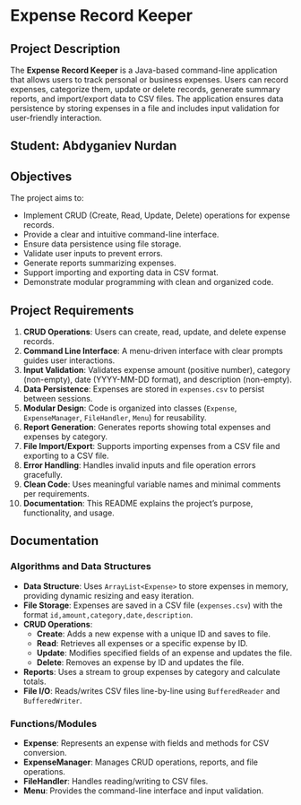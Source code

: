 # Expense Record Keeper

## Project Description
The **Expense Record Keeper** is a Java-based command-line application that allows users to track personal or business expenses. Users can record expenses, categorize them, update or delete records, generate summary reports, and import/export data to CSV files. The application ensures data persistence by storing expenses in a file and includes input validation for user-friendly interaction.

## Student: Abdyganiev Nurdan

## Objectives
The project aims to:
- Implement CRUD (Create, Read, Update, Delete) operations for expense records.
- Provide a clear and intuitive command-line interface.
- Ensure data persistence using file storage.
- Validate user inputs to prevent errors.
- Generate reports summarizing expenses.
- Support importing and exporting data in CSV format.
- Demonstrate modular programming with clean and organized code.

## Project Requirements
1. **CRUD Operations**: Users can create, read, update, and delete expense records.
2. **Command Line Interface**: A menu-driven interface with clear prompts guides user interactions.
3. **Input Validation**: Validates expense amount (positive number), category (non-empty), date (YYYY-MM-DD format), and description (non-empty).
4. **Data Persistence**: Expenses are stored in `expenses.csv` to persist between sessions.
5. **Modular Design**: Code is organized into classes (`Expense`, `ExpenseManager`, `FileHandler`, `Menu`) for reusability.
6. **Report Generation**: Generates reports showing total expenses and expenses by category.
7. **File Import/Export**: Supports importing expenses from a CSV file and exporting to a CSV file.
8. **Error Handling**: Handles invalid inputs and file operation errors gracefully.
9. **Clean Code**: Uses meaningful variable names and minimal comments per requirements.
10. **Documentation**: This README explains the project’s purpose, functionality, and usage.

## Documentation
### Algorithms and Data Structures
- **Data Structure**: Uses `ArrayList<Expense>` to store expenses in memory, providing dynamic resizing and easy iteration.
- **File Storage**: Expenses are saved in a CSV file (`expenses.csv`) with the format `id,amount,category,date,description`.
- **CRUD Operations**:
  - **Create**: Adds a new expense with a unique ID and saves to file.
  - **Read**: Retrieves all expenses or a specific expense by ID.
  - **Update**: Modifies specified fields of an expense and updates the file.
  - **Delete**: Removes an expense by ID and updates the file.
- **Reports**: Uses a stream to group expenses by category and calculate totals.
- **File I/O**: Reads/writes CSV files line-by-line using `BufferedReader` and `BufferedWriter`.

### Functions/Modules
- **Expense**: Represents an expense with fields and methods for CSV conversion.
- **ExpenseManager**: Manages CRUD operations, reports, and file operations.
- **FileHandler**: Handles reading/writing to CSV files.
- **Menu**: Provides the command-line interface and input validation.



